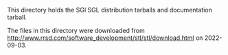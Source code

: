 This directory holds the SGI SGL distribution tarballs and documentation
tarball.

The files in this directory were downloaded from
http://www.rrsd.com/software_development/stl/stl/download.html on
2022-09-03.
